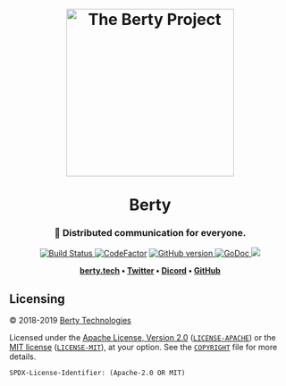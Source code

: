 <h1 align="center">
  <br>
  <img src="https://berty.tech/img/berty.svg" alt="The Berty Project" height="300px">
  <br>
  <br>
  Berty
  <br>
</h1>

<h3 align="center">🤝 Distributed communication for everyone.</h3>

<p align="center">
  <a href="https://circleci.com/gh/berty/berty">
    <img src="https://circleci.com/gh/berty/berty.svg?style=shield&circle-token=6156b261ec8e5a5401c12ac8303cdd441665cddb"
         alt="Build Status">
  </a>
  <a href="https://www.codefactor.io/repository/github/berty/berty"><img src="https://www.codefactor.io/repository/github/berty/berty/badge?s=bf5885a3b2782ead81d91cd423915f2e9ddc9196" alt="CodeFactor" /></a>
  <!--<a href="https://goreportcard.com/report/berty/berty">
    <img src="https://goreportcard.com/badge/berty/berty"
         alt="Go Report Card">
  </a>-->
  <a href="https://github.com/berty/berty/releases">
    <img src="https://badge.fury.io/gh/berty%2Fberty.svg"
         alt="GitHub version">
  </a>
  <a href="https://godoc.org/berty.tech/go">
    <img src="https://godoc.org/berty.tech/go?status.svg"
         alt="GoDoc">
  </a>
  <a href="https://codecov.io/gh/berty/berty">
    <img src="https://codecov.io/gh/berty/berty/branch/master/graph/badge.svg?token=rBPpNHNNow" />
  </a>
</p>

<p align="center"><b>
    <a href="https://berty.tech">berty.tech</a> •
    <a href="https://twitter.com/berty">Twitter</a> •
    <a href="http://crpt.fyi/berty-discord">Dicord</a> •
    <a href="https://github.com/berty">GitHub</a>
</b></p>

## Licensing

© 2018-2019 [Berty Technologies](https://berty.tech)

Licensed under the [Apache License, Version 2.0](https://www.apache.org/licenses/LICENSE-2.0) ([`LICENSE-APACHE`](LICENSE-APACHE)) or the [MIT license](https://opensource.org/licenses/MIT) ([`LICENSE-MIT`](LICENSE-MIT)), at your option. See the [`COPYRIGHT`](COPYRIGHT) file for more details.

`SPDX-License-Identifier: (Apache-2.0 OR MIT)`
